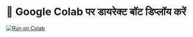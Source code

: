 # 🚀 Google Colab पर डायरेक्ट बॉट डिप्लॉय करें  

[![Run on Colab](https://colab.research.google.com/assets/colab-badge.svg)](https://colab.research.google.com/github/autofollower350/Appx-Project/blob/main/deploy.ipynb)
